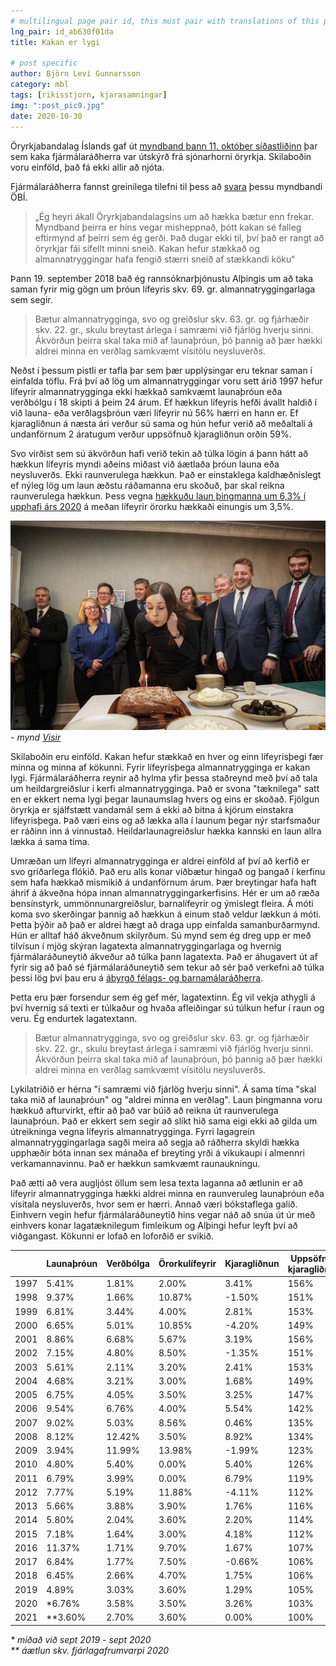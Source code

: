```yaml
---
# multilingual page pair id, this must pair with translations of this page. (This name must be unique)
lng_pair: id_ab630f01da
title: Kakan er lygi

# post specific
author: Björn Leví Gunnarsson
category: mbl
tags: [rikisstjorn, kjarasamningar]
img: ":post_pic9.jpg"
date: 2020-10-30
---
```


Öryrkjabandalag Íslands gaf út [myndband þann 11. október síðastliðinn](https://www.facebook.com/oryrkjabandalagislands/posts/2029361253867571) þar sem kaka fjármálaráðherra var útskýrð frá sjónarhorni öryrkja. Skilaboðin voru einföld, það fá ekki allir að njóta.

Fjármálaráðherra fannst greinilega tilefni til þess að [svara](https://www.ruv.is/frett/2020/10/28/bjarni-svarar-obi-en-vidrar-ahyggjur-af-stodunni) þessu myndbandi ÖBÍ.

> „Ég heyri ákall Öryrkjabandalagsins um að hækka bætur enn frekar. Myndband þeirra er hins vegar misheppnað, þótt kakan sé falleg eftirmynd af þeirri sem ég gerði. Það dugar ekki til, því það er rangt að öryrkjar fái sífellt minni sneið. Kakan hefur stækkað og almannatryggingar hafa fengið stærri sneið af stækkandi köku“

Þann 19. september 2018 bað ég rannsóknarþjónustu Alþingis um að taka saman fyrir mig gögn um þróun lífeyris skv. 69. gr. almannatryggingarlaga sem segir.

> Bætur almannatrygginga, svo og greiðslur skv. 63. gr. og fjárhæðir skv. 22. gr., skulu breytast árlega í samræmi við fjárlög hverju sinni. Ákvörðun þeirra skal taka mið af launaþróun, þó þannig að þær hækki aldrei minna en verðlag samkvæmt vísitölu neysluverðs.

Neðst í þessum pistli er tafla þar sem þær upplýsingar eru teknar saman í einfalda töflu. Frá því að lög um almannatryggingar voru sett árið 1997 hefur lífeyrir almannatrygginga ekki hækkað samkvæmt launaþróun eða verðbólgu í 18 skipti á þeim 24 árum. Ef hækkun lífeyris hefði ávallt haldið í við launa- eða verðlagsþróun væri lífeyrir nú 56% hærri en hann er. Ef kjaragliðnun á næsta ári verður sú sama og hún hefur verið að meðaltali á undanförnum 2 áratugum verður uppsöfnuð kjaragliðnun orðin 59%.

Svo virðist sem sú ákvörðun hafi verið tekin að túlka lögin á þann hátt að hækkun lífeyris myndi aðeins miðast við áætlaða þróun launa eða neysluverðs. Ekki raunverulega hækkun. Það er einstaklega kaldhæðnislegt ef nýleg lög um laun æðstu ráðamanna eru skoðuð, þar skal reikna raunverulega hækkun. Þess vegna [hækkuðu laun þingmanna um 6,3% í upphafi árs 2020](https://kjarninn.is/frettir/2020-04-08-laun-thingmanna-og-radherra-haekkudu-um-63-prosent/) á meðan lífeyrir örorku hækkaði einungis um 3,5%.

![Kakan er ekki fyrir þig](/assets/images/kakanerlygi.jpg)
_- mynd [Vísir](https://www.visir.is/g/2018181139864)_

Skilaboðin eru einföld. Kakan hefur stækkað en hver og einn lífeyrisþegi fær minna og minna af kökunni. Fyrir lífeyrisþega almannatrygginga er kakan lygi. Fjármálaráðherra reynir að hylma yfir þessa staðreynd með því að tala um heildargreiðslur í kerfi almannatrygginga. Það er svona "tæknilega" satt en er ekkert nema lygi þegar launaumslag hvers og eins er skoðað. Fjölgun öryrkja er sjálfstætt vandamál sem á ekki að bitna á kjörum einstakra lífeyrisþega. Það væri eins og að lækka alla í launum þegar nýr starfsmaður er ráðinn inn á vinnustað. Heildarlaunagreiðslur hækka kannski en laun allra lækka á sama tíma. 

Umræðan um lífeyri almannatrygginga er aldrei einföld af því að kerfið er svo gríðarlega flókið. Það eru alls konar viðbætur hingað og þangað í kerfinu sem hafa hækkað mismikið á undanförnum árum. Þær breytingar hafa haft áhrif á ákveðna hópa innan almannatryggingarkerfisins. Hér er um að ræða bensínstyrk, ummönnunargreiðslur, barnalífeyrir og ýmislegt fleira. Á móti koma svo skerðingar þannig að hækkun á einum stað veldur lækkun á móti. Þetta þýðir að það er aldrei hægt að draga upp einfalda samanburðarmynd. Hún er alltaf háð ákveðnum skilyrðum. Sú mynd sem ég dreg upp er með tilvísun í mjög skýran lagatexta almannatryggingarlaga og hvernig fjármálaráðuneytið ákveður að túlka þann lagatexta. Það er áhugavert út af fyrir sig að það sé fjármálaráðuneytið sem tekur að sér það verkefni að túlka þessi lög því þau eru á [ábyrgð félags- og barnamálaráðherra](https://www.althingi.is/lagas/nuna/2007100.html). 

Þetta eru þær forsendur sem ég gef mér, lagatextinn. Ég vil vekja athygli á því hvernig sá texti er túlkaður og hvaða afleiðingar sú túlkun hefur í raun og veru. Ég endurtek lagatextann.

> Bætur almannatrygginga, svo og greiðslur skv. 63. gr. og fjárhæðir skv. 22. gr., skulu breytast árlega í samræmi við fjárlög hverju sinni. Ákvörðun þeirra skal taka mið af launaþróun, þó þannig að þær hækki aldrei minna en verðlag samkvæmt vísitölu neysluverðs.

Lykilatriðið er hérna "í samræmi við fjárlög hverju sinni". Á sama tíma "skal taka mið af launaþróun" og "aldrei minna en verðlag". Laun þingmanna voru hækkuð afturvirkt, eftir að það var búið að reikna út raunverulega launaþróun. Það er ekkert sem segir að slíkt hið sama eigi ekki að gilda um útreikninga vegna lífeyris almannatrygginga. Fyrri lagagrein almannatryggingarlaga sagði meira að segja að ráðherra skyldi hækka upphæðir bóta innan sex mánaða ef breyting yrði á vikukaupi í almennri verkamannavinnu. Það er hækkun samkvæmt raunaukningu. 

Það ætti að vera augljóst öllum sem lesa texta laganna að ætlunin er að lífeyrir almannatrygginga hækki aldrei minna en raunveruleg launaþróun eða vísitala neysluverðs, hvor sem er hærri. Annað væri bókstaflega galið. Einhvern vegin hefur fjármálaráðuneytið hins vegar náð að snúa út úr með einhvers konar lagatæknilegum fimleikum og Alþingi hefur leyft því að viðgangast. Kökunni er lofað en loforðið er svikið.

|      | Launaþróun | Verðbólga | Örorkulífeyrir | Kjaragliðnun | Uppsöfnuð kjaragliðnun |
|------|------------|-----------|----------------|--------------|------------------------|
| 1997 | 5.41%      | 1.81%     | 2.00%          | 3.41%        | 156%                   |
| 1998 | 9.37%      | 1.66%     | 10.87%         | -1.50%       | 151%                   |
| 1999 | 6.81%      | 3.44%     | 4.00%          | 2.81%        | 153%                   |
| 2000 | 6.65%      | 5.01%     | 10.85%         | -4.20%       | 149%                   |
| 2001 | 8.86%      | 6.68%     | 5.67%          | 3.19%        | 156%                   |
| 2002 | 7.15%      | 4.80%     | 8.50%          | -1.35%       | 151%                   |
| 2003 | 5.61%      | 2.11%     | 3.20%          | 2.41%        | 153%                   |
| 2004 | 4.68%      | 3.21%     | 3.00%          | 1.68%        | 149%                   |
| 2005 | 6.75%      | 4.05%     | 3.50%          | 3.25%        | 147%                   |
| 2006 | 9.54%      | 6.76%     | 4.00%          | 5.54%        | 142%                   |
| 2007 | 9.02%      | 5.03%     | 8.56%          | 0.46%        | 135%                   |
| 2008 | 8.12%      | 12.42%    | 3.50%          | 8.92%        | 134%                   |
| 2009 | 3.94%      | 11.99%    | 13.98%         | -1.99%       | 123%                   |
| 2010 | 4.80%      | 5.40%     | 0.00%          | 5.40%        | 126%                   |
| 2011 | 6.79%      | 3.99%     | 0.00%          | 6.79%        | 119%                   |
| 2012 | 7.77%      | 5.19%     | 11.88%         | -4.11%       | 112%                   |
| 2013 | 5.66%      | 3.88%     | 3.90%          | 1.76%        | 116%                   |
| 2014 | 5.80%      | 2.04%     | 3.60%          | 2.20%        | 114%                   |
| 2015 | 7.18%      | 1.64%     | 3.00%          | 4.18%        | 112%                   |
| 2016 | 11.37%     | 1.71%     | 9.70%          | 1.67%        | 107%                   |
| 2017 | 6.84%      | 1.77%     | 7.50%          | -0.66%       | 106%                   |
| 2018 | 6.45%      | 2.66%     | 4.70%          | 1.75%        | 106%                   |
| 2019 | 4.89%      | 3.03%     | 3.60%          | 1.29%        | 105%                   |
| 2020 | *6.76%     | 3.58%     | 3.50%          | 3.26%        | 103%                   |
| 2021 | **3.60%    | 2.70%     | 3.60%          | 0.00%        | 100%                   |

_* miðað við sept 2019 - sept 2020_  
_** áætlun skv. fjárlagafrumvarpi 2020_


